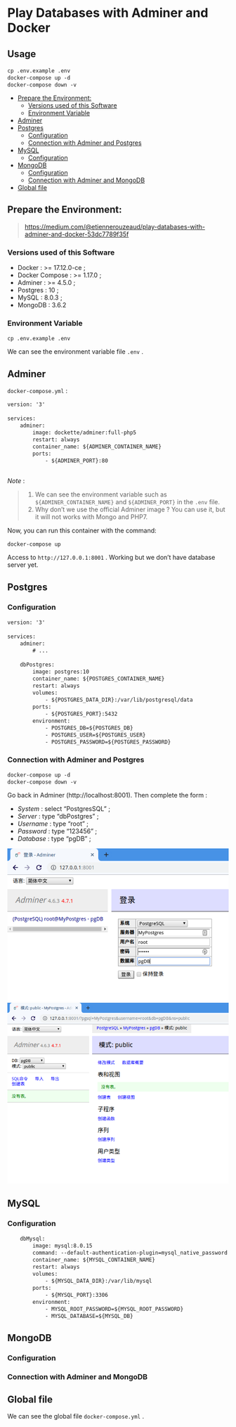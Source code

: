 # Play Databases with Adminer and Docker
## Usage
```
cp .env.example .env
docker-compose up -d
docker-compose down -v
```


<!-- vim-markdown-toc GFM -->

* [Prepare the Environment:](#prepare-the-environment)
    * [Versions used of this Software](#versions-used-of-this-software)
    * [Environment Variable](#environment-variable)
* [Adminer](#adminer)
* [Postgres](#postgres)
    * [Configuration](#configuration)
    * [Connection with Adminer and Postgres](#connection-with-adminer-and-postgres)
* [MySQL](#mysql)
    * [Configuration](#configuration-1)
* [MongoDB](#mongodb)
    * [Configuration](#configuration-2)
    * [Connection with Adminer and MongoDB](#connection-with-adminer-and-mongodb)
* [Global file](#global-file)

<!-- vim-markdown-toc -->

## Prepare the Environment:

> https://medium.com/@etiennerouzeaud/play-databases-with-adminer-and-docker-53dc7789f35f

### Versions used of this Software
- Docker : >= 17.12.0-ce ;
- Docker Compose : >= 1.17.0 ;
- Adminer : >= 4.5.0 ;
- Postgres : 10 ;
- MySQL : 8.0.3 ;
- MongoDB : 3.6.2

### Environment Variable
```
cp .env.example .env
```
We can see the environment variable file `.env` .

## Adminer
`docker-compose.yml` :
```
version: '3'

services:
    adminer:
        image: dockette/adminer:full-php5
        restart: always
        container_name: ${ADMINER_CONTAINER_NAME}
        ports:
            - ${ADMINER_PORT}:80


```
*Note* :
> 1. We can see the environment variable such as `${ADMINER_CONTAINER_NAME}` and `${ADMINER_PORT}` in the `.env` file.
> 1. Why don’t we use the official Adminer image ? You can use it, but it will not works with Mongo and PHP7.

Now, you can run this container with the command:
```
docker-compose up
```

Access to `http://127.0.0.1:8001` . Working but we don’t have database server yet.

## Postgres
### Configuration
```
version: '3'

services:
    adminer:
        # ...

    dbPostgres:
        image: postgres:10
        container_name: ${POSTGRES_CONTAINER_NAME}
        restart: always
        volumes:
            - ${POSTGRES_DATA_DIR}:/var/lib/postgresql/data
        ports:
            - ${POSTGRES_PORT}:5432
        environment:
            - POSTGRES_DB=${POSTGRES_DB}
            - POSTGRES_USER=${POSTGRES_USER}
            - POSTGRES_PASSWORD=${POSTGRES_PASSWORD}
```

### Connection with Adminer and Postgres
```
docker-compose up -d
docker-compose down -v
```
Go back in Adminer (http://localhost:8001). Then complete the form :
- *System* : select “PostgresSQL” ;
- *Server* : type “dbPostgres” ;
- *Username* : type “root” ;
- *Password* : type “123456” ;
- *Database* : type “pgDB” ;

![](https://raw.githubusercontent.com/keer2345/docker-databases-with-adminer/master/images/postgre_login.png)
![](https://raw.githubusercontent.com/keer2345/docker-databases-with-adminer/master/images/postgre_welcome.png)

## MySQL
### Configuration
```
    dbMysql:
        image: mysql:8.0.15
        command: --default-authentication-plugin=mysql_native_password
        container_name: ${MYSQL_CONTAINER_NAME}
        restart: always
        volumes:
            - ${MYSQL_DATA_DIR}:/var/lib/mysql
        ports:
            - ${MYSQL_PORT}:3306
        environment:
            - MYSQL_ROOT_PASSWORD=${MYSQL_ROOT_PASSWORD}
            - MYSQL_DATABASE=${MYSQL_DB}
```

## MongoDB
### Configuration
### Connection with Adminer and MongoDB

## Global file
We can see the global file `docker-compose.yml` .
